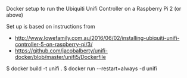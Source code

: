 Docker setup to run the Ubiquiti Unifi Controller on a Raspberry Pi 2 (or above)

Set up is based on instructions from 
* http://www.lowefamily.com.au/2016/06/02/installing-ubiquiti-unifi-controller-5-on-raspberry-pi/3/
* https://github.com/jacobalberty/unifi-docker/blob/master/unifi5/Dockerfile

$ docker build -t unifi .
$ docker run --restart=always -d unifi

